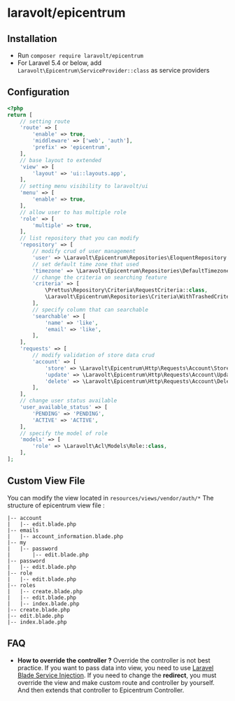 
# laravolt/epicentrum

## Installation
* Run `composer require laravolt/epicentrum`
* For Laravel 5.4 or below, add `Laravolt\Epicentrum\ServiceProvider::class` as service providers

## Configuration
```php
<?php
return [
	// setting route
	'route' => [
		'enable' => true,
		'middleware' => ['web', 'auth'],
		'prefix' => 'epicentrum',
	],
	// base layout to extended
	'view' => [
		'layout' => 'ui::layouts.app',
	],
	// setting menu visibility to laravolt/ui
	'menu' => [
		'enable' => true,
	],
	// allow user to has multiple role
	'role' => [
		'multiple' => true,
	],
	// list repository that you can modify
	'repository' => [
		// modify crud of user management
		'user' => \Laravolt\Epicentrum\Repositories\EloquentRepository::class,
		// set default time zone that used
		'timezone' => \Laravolt\Epicentrum\Repositories\DefaultTimezoneRepository::class,
		// change the criteria on searching feature
		'criteria' => [
			\Prettus\Repository\Criteria\RequestCriteria::class,
			\Laravolt\Epicentrum\Repositories\Criteria\WithTrashedCriteria::class,
		],
		// specify column that can searchable
		'searchable' => [
			'name' => 'like',
			'email' => 'like',
		],
	],
	'requests' => [
		// modify validation of store data crud
		'account' => [
			'store' => \Laravolt\Epicentrum\Http\Requests\Account\Store::class,
			'update' => \Laravolt\Epicentrum\Http\Requests\Account\Update::class,
			'delete' => \Laravolt\Epicentrum\Http\Requests\Account\Delete::class,
		],
	],
	// change user status available
	'user_available_status' => [
		'PENDING' => 'PENDING',
		'ACTIVE' => 'ACTIVE',
	],
	// specify the model of role
	'models' => [
		'role' => \Laravolt\Acl\Models\Role::class,
	],
];
```
## Custom View File
You can modify the view located in `resources/views/vendor/auth/*`
The structure of epicentrum view file : 
```
|-- account
|	|-- edit.blade.php
|-- emails
|	|-- account_information.blade.php
|-- my
|	|-- password
|		|-- edit.blade.php
|-- password
|	|-- edit.blade.php
|-- role
|	|-- edit.blade.php
|-- roles
|	|-- create.blade.php
|	|-- edit.blade.php
|	|-- index.blade.php
|-- create.blade.php
|-- edit.blade.php
|-- index.blade.php
```
## FAQ
* **How to override the controller ?**
Override the controller is not best practice. If you want to pass data into view, you need to use [Laravel Blade Service Injection](https://laravel.com/docs/5.8/blade#service-injection).
If you need to change the **redirect**, you must override the view and make custom route and controller by yourself. And then extends that controller to Epicentrum Controller.
	

